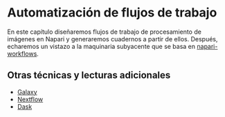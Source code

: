 # Automatización de flujos de trabajo

En este capítulo diseñaremos flujos de trabajo de procesamiento de imágenes en Napari y generaremos cuadernos a partir de ellos. Después, echaremos un vistazo a la maquinaria subyacente que se basa en [napari-workflows](https://github.com/haesleinhuepf/napari-workflows).

## Otras técnicas y lecturas adicionales

* [Galaxy](https://usegalaxy.org/)
* [Nextflow](https://www.nextflow.io/)
* [Dask](https://www.dask.org/)